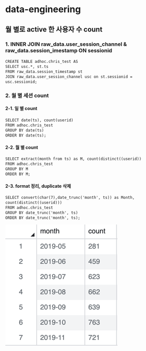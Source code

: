 # data-engineering

## 월 별로 active 한 사용자 수 count

### 1. INNER JOIN raw_data.user_session_channel & raw_data.session_imestamp ON sessionid
~~~
CREATE TABLE adhoc.chris_test AS
SELECT usc.*, st.ts
FROM raw_data.session_timestamp st
JOIN raw_data.user_session_channel usc on st.sessionid = usc.sessionid;
~~~

### 2. 월 별 세션 count
#### 2-1. 일 별 count
~~~
SELECT date(ts), count(userid)
FROM adhoc.chris_test
GROUP BY date(ts)
ORDER BY date(ts);
~~~

#### 2-2. 월 별 count
~~~
SELECT extract(month from ts) as M, count(distinct((userid))
FROM adhoc.chris_test
GROUP BY M
ORDER BY M;
~~~

#### 2-3. format 정리, duplicate 삭제
~~~~
SELECT convert(char(7),date_trunc('month', ts)) as Month, count(distinct((userid)))
FROM adhoc.chris_test
GROUP BY date_trunc('month', ts)
ORDER BY date_trunc('month', ts);
~~~~

![Result](./img/active_user.png)

